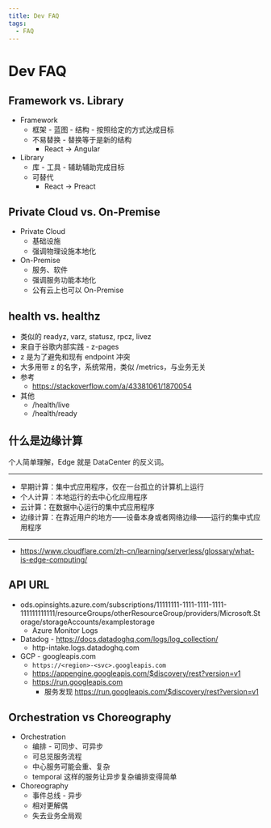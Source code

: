 ```yaml
---
title: Dev FAQ
tags:
  - FAQ
---
```


# Dev FAQ

## Framework vs. Library

- Framework
  - 框架 - 蓝图 - 结构 - 按照给定的方式达成目标
  - 不易替换 - 替换等于是新的结构
    - React -> Angular
- Library
  - 库 - 工具 - 辅助辅助完成目标
  - 可替代
    - React -> Preact

## Private Cloud vs. On-Premise

- Private Cloud
  - 基础设施
  - 强调物理设施本地化
- On-Premise
  - 服务、软件
  - 强调服务功能本地化
  - 公有云上也可以 On-Premise

## health vs. healthz

- 类似的 readyz, varz, statusz, rpcz, livez
- 来自于谷歌内部实践 - z-pages
- z 是为了避免和现有 endpoint 冲突
- 大多用带 z 的名字，系统常用，类似 /metrics，与业务无关
- 参考
  - https://stackoverflow.com/a/43381061/1870054
- 其他
  - /health/live
  - /health/ready

## 什么是边缘计算

个人简单理解，Edge 就是 DataCenter 的反义词。

---

- 早期计算：集中式应用程序，仅在一台孤立的计算机上运行
- 个人计算：本地运行的去中心化应用程序
- 云计算：在数据中心运行的集中式应用程序
- 边缘计算：在靠近用户的地方——设备本身或者网络边缘——运行的集中式应用程序

---

- https://www.cloudflare.com/zh-cn/learning/serverless/glossary/what-is-edge-computing/

## API URL

- ods.opinsights.azure.com/subscriptions/11111111-1111-1111-1111-111111111111/resourceGroups/otherResourceGroup/providers/Microsoft.Storage/storageAccounts/examplestorage
  - Azure Monitor Logs
- Datadog - https://docs.datadoghq.com/logs/log_collection/
  - http-intake.logs.datadoghq.com
- GCP - googleapis.com
  - `https://<region>-<svc>.googleapis.com`
  - https://appengine.googleapis.com/$discovery/rest?version=v1
  - https://run.googleapis.com
    - 服务发现 https://run.googleapis.com/$discovery/rest?version=v1

## Orchestration vs Choreography

- Orchestration
  - 编排 - 可同步、可异步
  - 可总览服务流程
  - 中心服务可能会重、复杂
  - temporal 这样的服务让异步复杂编排变得简单
- Choreography
  - 事件总线 - 异步
  - 相对更解偶
  - 失去业务全局观
